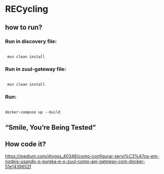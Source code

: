 # RECycling


## how to run?

### Run in discovery file:
</br>
<code> mvn clean install </code>
</br>

### Run in zuul-gateway file: 
</br> 
<code> mvn clean install </code>
</br>

### Run: 
</br>
<code>docker-compose up --build</code>
</br>

## “Smile, You’re Being Tested”

## How code it?
https://medium.com/@vgss_40348/como-configurar-servi%C3%A7os-em-nodejs-usando-o-eureka-e-o-zuul-como-api-gateway-com-docker-51e1439652f
